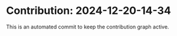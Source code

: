 # Contribution: 2024-12-20-14-34
This is an automated commit to keep the contribution graph active.
